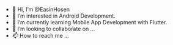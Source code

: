 - 👋 Hi, I’m @EasinHosen
- 👀 I’m interested in Android Development.
- 🌱 I’m currently learning Mobile App Development with Flutter.
- 💞️ I’m looking to collaborate on ...
- 📫 How to reach me ...

<!---
EasinHosen/EasinHosen is a ✨ special ✨ repository because its `README.md` (this file) appears on your GitHub profile.
You can click the Preview link to take a look at your changes.
--->
